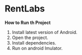 # RentLabs

**How to Run th Project**
1. Install latest version of Android.
2. Open the project.
3. Install dependencies.
4. Run on android Imulator.
